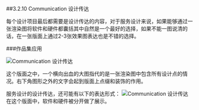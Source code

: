 ##3.2.10 Communication 设计传达


每个设计项目最后都需要是设计传达的内容，对于服务设计来说，如果能够通过一张渲染图将软件和硬件都囊括其中自然是一个最好的选择，如果不能一图说清的话，在一张版面上通过2-3张效果图表达也是不错的选择。



###作品集应用

![Communication 设计传达](http://kitpic.makebi.net/id/ued/id-45.jpg)

这个版面之中，一个横向出血的大图指代的是一张渲染图中包含所有设计点的情况。右下角图形之外的文字会起到版面上点缀和装饰的作用。

服务设计的设计传达，还可能有以下的表达形式：
![Communication 设计传达](http://kitpic.makebi.net/id/ued/id-46.jpg)
在这个版面中，软件和硬件被分开做了展示。




